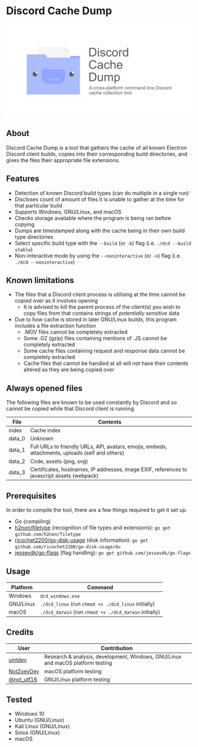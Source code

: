 # Discord Cache Dump
<img src="banner.png" alt="Banner with logo">

## About

Discord Cache Dump is a tool that gathers the cache of all known Electron Discord client builds, copies into their corresponding build directories, and gives the files their appropriate file extensions.

## Features

- Detection of known Discord build types (can do multiple in a single run)
- Discloses count of amount of files it is unable to gather at the time for that particular build
- Supports Windows, GNU/Linux, and macOS
- Checks storage available where the program is being ran before copying
- Dumps are timestamped along with the cache being in their own build type directories
- Select specific build type with the `--build` (or `-b`) flag (i.e. `./dcd --build stable`)
- Non-interactive mode by using the `--noninteractive` (or `-n`) flag (i.e. `./dcd --noninteractive`) 

## Known limitations

- The files that a Discord client process is utilising at the time cannot be copied over as it involves opening
  - It is advised to kill the parent process of the client(s) you wish to copy files from that contains strings of *potentially sensitive* data
- Due to how cache is stored in later GNU/Linux builds, this program includes a file extraction function 
  - .MOV files cannot be completely extracted
  - Some .GZ (gzip) files containing mentions of .JS cannot be completely extracted
  - Some cache files containing request and response data cannot be completely extracted
  - Cache files that cannot be handled at all will not have their contents altered as they are being copied over

## Always opened files
The following files are known to be used constantly by Discord and so cannot be copied while that Discord client is running.

| File   | Contents                                                                                         |
| ------ | ------------------------------------------------------------------------------------------------ |
| index  | Cache index                                                                                      |
| data_0 | Unknown                                                                                          |
| data_1 | Full URLs to friendly URLs, API, avatars, emojis, embeds, attachments, uploads (self and others) |
| data_2 | Code, assets (png, svg)                                                                          |
| data_3 | Certificates, hostnames, IP addresses, image EXIF, references to javascript assets (webpack)     |

## Prerequisites

In order to compile the tool, there are a few things required to get it set up.

- Go (compiling)
- [h2non/filetype](https://github.com/h2non/filetype) (recognition of file types and extensions): `go get github.com/h2non/filetype`
- [ricochet2200/go-disk-usage](https://github.com/ricochet2200/go-disk-usage) (disk information): `go get github.com/ricochet2200/go-disk-usage/du`
- [jessevdk/go-flags](https://github.com/jessevdk/go-flags) (flag handling): `go get github.com/jessevdk/go-flags`

## Usage

| Platform  | Command                                                |
| --------- | ------------------------------------------------------ |
| Windows   | `dcd_windows.exe`                                      |
| GNU/Linux | `./dcd_linux` (run `chmod +x ./dcd_linux` initially)   |
| macOS     | `./dcd_darwin` (run `chmod +x ./dcd_darwin` initially) |

## Credits
| User                                        | Contribution                                                                        |
| ------------------------------------------- | ----------------------------------------------------------------------------------- |
| [uintdev](https://github.com/uintdev)   | Research &amp; analysis, development, Windows, GNU/Linux and macOS platform testing |
| [NotZoeyDev](https://github.com/NotZoeyDev) | macOS platform testing                                                              |
| [@not_utf16](https://twitter.com/not_utf16) | GNU/Linux platform testing                                                          |

## Tested
- Windows 10
- Ubuntu (GNU/Linux)
- Kali Linux (GNU/Linux)
- Solus (GNU/Linux)
- macOS
